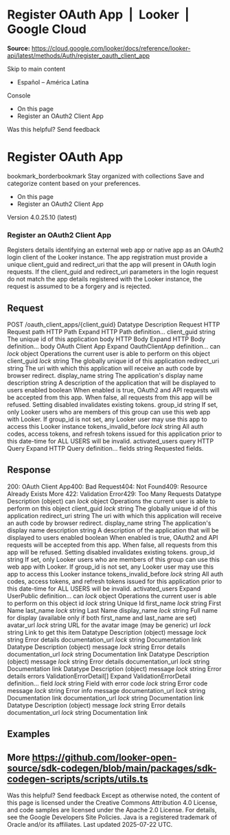 # Register OAuth App  |  Looker  |  Google Cloud

**Source:** https://cloud.google.com/looker/docs/reference/looker-api/latest/methods/Auth/register_oauth_client_app

Skip to main content 


  * Español – América Latina

Console 
  * On this page
  * Register an OAuth2 Client App




Was this helpful?
Send feedback 
#  Register OAuth App
bookmark_borderbookmark Stay organized with collections  Save and categorize content based on your preferences.
  * On this page
  * Register an OAuth2 Client App


Version 4.0.25.10 (latest) 
### Register an OAuth2 Client App
Registers details identifying an external web app or native app as an OAuth2 login client of the Looker instance. The app registration must provide a unique client_guid and redirect_uri that the app will present in OAuth login requests. If the client_guid and redirect_uri parameters in the login request do not match the app details registered with the Looker instance, the request is assumed to be a forgery and is rejected.
## Request
POST /oauth_client_apps/{client_guid} 
Datatype
Description
Request
HTTP Request 
path
HTTP Path 
Expand HTTP Path definition... 
client_guid
string 
The unique id of this application
body
HTTP Body 
Expand HTTP Body definition... 
body
OAuth Client App
Expand OauthClientApp definition... 
can
_lock_
object 
Operations the current user is able to perform on this object
client_guid
_lock_
string 
The globally unique id of this application
redirect_uri
string 
The uri with which this application will receive an auth code by browser redirect.
display_name
string 
The application's display name
description
string 
A description of the application that will be displayed to users
enabled
boolean 
When enabled is true, OAuth2 and API requests will be accepted from this app. When false, all requests from this app will be refused. Setting disabled invalidates existing tokens.
group_id
string 
If set, only Looker users who are members of this group can use this web app with Looker. If group_id is not set, any Looker user may use this app to access this Looker instance
tokens_invalid_before
_lock_
string 
All auth codes, access tokens, and refresh tokens issued for this application prior to this date-time for ALL USERS will be invalid.
activated_users
query
HTTP Query 
Expand HTTP Query definition... 
fields
string 
Requested fields.
## Response
200: OAuth Client App400: Bad Request404: Not Found409: Resource Already Exists More
422: Validation Error429: Too Many Requests
Datatype
Description
(object)
can
_lock_
object 
Operations the current user is able to perform on this object
client_guid
_lock_
string 
The globally unique id of this application
redirect_uri
string 
The uri with which this application will receive an auth code by browser redirect.
display_name
string 
The application's display name
description
string 
A description of the application that will be displayed to users
enabled
boolean 
When enabled is true, OAuth2 and API requests will be accepted from this app. When false, all requests from this app will be refused. Setting disabled invalidates existing tokens.
group_id
string 
If set, only Looker users who are members of this group can use this web app with Looker. If group_id is not set, any Looker user may use this app to access this Looker instance
tokens_invalid_before
_lock_
string 
All auth codes, access tokens, and refresh tokens issued for this application prior to this date-time for ALL USERS will be invalid.
activated_users
Expand UserPublic definition... 
can
_lock_
object 
Operations the current user is able to perform on this object
id
_lock_
string 
Unique Id
first_name
_lock_
string 
First Name
last_name
_lock_
string 
Last Name
display_name
_lock_
string 
Full name for display (available only if both first_name and last_name are set)
avatar_url
_lock_
string 
URL for the avatar image (may be generic)
url
_lock_
string 
Link to get this item
Datatype
Description
(object)
message
_lock_
string 
Error details
documentation_url
_lock_
string 
Documentation link
Datatype
Description
(object)
message
_lock_
string 
Error details
documentation_url
_lock_
string 
Documentation link
Datatype
Description
(object)
message
_lock_
string 
Error details
documentation_url
_lock_
string 
Documentation link
Datatype
Description
(object)
message
_lock_
string 
Error details
errors
ValidationErrorDetail[] 
Expand ValidationErrorDetail definition... 
field
_lock_
string 
Field with error
code
_lock_
string 
Error code
message
_lock_
string 
Error info message
documentation_url
_lock_
string 
Documentation link
documentation_url
_lock_
string 
Documentation link
Datatype
Description
(object)
message
_lock_
string 
Error details
documentation_url
_lock_
string 
Documentation link
## Examples
More
https://github.com/looker-open-source/sdk-codegen/blob/main/packages/sdk-codegen-scripts/scripts/utils.ts   
---  
Was this helpful?
Send feedback 
Except as otherwise noted, the content of this page is licensed under the Creative Commons Attribution 4.0 License, and code samples are licensed under the Apache 2.0 License. For details, see the Google Developers Site Policies. Java is a registered trademark of Oracle and/or its affiliates.
Last updated 2025-07-22 UTC.


